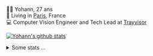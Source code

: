 <p>
  👨🏻 <bold>Yohann</bold>, 27 ans<br/>
  💼 Living in <a href="https://www.google.com/maps?q=paris">Paris</a>, France<br/>
  💻 Computer Vision Engineer and Tech Lead at <a href="https://trayvisor.com/">Trayvisor</a><br/>
</p>

<a href="https://github.com/anuraghazra/github-readme-stats"><img align="center" src="https://github-readme-stats-go94hl40s-yohann84l.vercel.app//api?username=yohann84L&show_icons=true&include_all_commits=true" alt="Yohann's github stats" /> </a>


<details>
  <summary>Some stats ...</summary><br/>
  

<!--START_SECTION:waka-->
![Code Time](http://img.shields.io/badge/Code%20Time-1%2C158%20hrs%2058%20mins-blue)

![Profile Views](http://img.shields.io/badge/Profile%20Views-0-blue)

**🐱 My GitHub Data** 

> 📦 440.9 kB Used in GitHub's Storage 
 > 
> 🏆 1,298 Contributions in the Year 2024
 > 
> 🚫 Not Opted to Hire
 > 
> 📜 26 Public Repositories 
 > 
> 🔑 21 Private Repositories 
 > 
**I'm an Early 🐤** 

```text
🌞 Morning                16620 commits       ████████░░░░░░░░░░░░░░░░░   30.93 % 
🌆 Daytime                30440 commits       ██████████████░░░░░░░░░░░   56.66 % 
🌃 Evening                6547 commits        ███░░░░░░░░░░░░░░░░░░░░░░   12.19 % 
🌙 Night                  121 commits         ░░░░░░░░░░░░░░░░░░░░░░░░░   00.23 % 
```
📅 **I'm Most Productive on Wednesday** 

```text
Monday                   10038 commits       █████░░░░░░░░░░░░░░░░░░░░   18.68 % 
Tuesday                  10050 commits       █████░░░░░░░░░░░░░░░░░░░░   18.71 % 
Wednesday                11437 commits       █████░░░░░░░░░░░░░░░░░░░░   21.29 % 
Thursday                 10801 commits       █████░░░░░░░░░░░░░░░░░░░░   20.10 % 
Friday                   10412 commits       █████░░░░░░░░░░░░░░░░░░░░   19.38 % 
Saturday                 351 commits         ░░░░░░░░░░░░░░░░░░░░░░░░░   00.65 % 
Sunday                   639 commits         ░░░░░░░░░░░░░░░░░░░░░░░░░   01.19 % 
```


📊 **This Week I Spent My Time On** 

```text
🕑︎ Time Zone: Europe/Paris

💬 Programming Languages: 
Python                   6 hrs 36 mins       █████████████████████░░░░   85.68 % 
YAML                     34 mins             ██░░░░░░░░░░░░░░░░░░░░░░░   07.42 % 
Other                    11 mins             █░░░░░░░░░░░░░░░░░░░░░░░░   02.50 % 
JSON                     8 mins              ░░░░░░░░░░░░░░░░░░░░░░░░░   01.77 % 
Bash                     4 mins              ░░░░░░░░░░░░░░░░░░░░░░░░░   01.02 % 

🔥 Editors: 
VS Code                  7 hrs 43 mins       █████████████████████████   100.00 % 

💻 Operating System: 
Mac                      7 hrs 43 mins       █████████████████████████   100.00 % 
```

**I Mostly Code in Python** 

```text
Python                   27 repos            ██████████████░░░░░░░░░░░   56.25 % 
Jupyter Notebook         4 repos             ██░░░░░░░░░░░░░░░░░░░░░░░   08.33 % 
JavaScript               3 repos             ██░░░░░░░░░░░░░░░░░░░░░░░   06.25 % 
HTML                     2 repos             █░░░░░░░░░░░░░░░░░░░░░░░░   04.17 % 
Shell                    1 repo              █░░░░░░░░░░░░░░░░░░░░░░░░   02.08 % 
```




 Last Updated on 18/11/2024 00:40:12 UTC
<!--END_SECTION:waka-->
